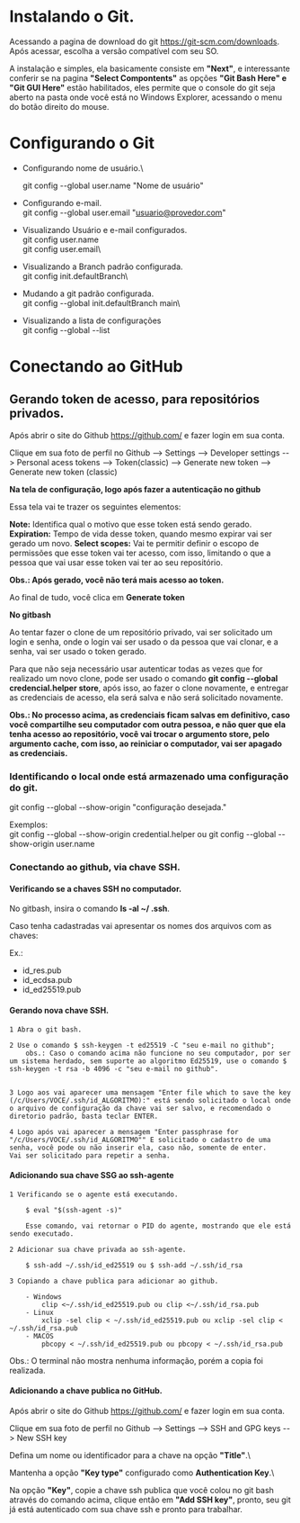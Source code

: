 
# Instalando o Git.

Acessando a pagina de download do git https://git-scm.com/downloads.
Após acessar, escolha a versão compatível com seu SO.

A instalação e simples, ela basicamente consiste em **"Next"**, e interessante conferir se na pagina **"Select Compontents"** as opções **"Git Bash Here" e "Git GUI Here"** estão habilitados, eles permite que o console do git seja aberto na pasta onde você está no Windows Explorer, acessando o menu do botão direito do mouse.

# Configurando o Git

- Configurando nome de usuário.\

	git config --global user.name "Nome de usuário"

- Configurando e-mail.\
	git config --global user.email "usuario@provedor.com"

- Visualizando Usuário e e-mail configurados.\
	git config user.name\
	git config user.email\

- Visualizando a Branch padrão configurada.\
	git config init.defaultBranch\

- Mudando a git padrão configurada.\
	git config --global init.defaultBranch main\

- Visualizando a lista de configurações\
	git config --global --list

# Conectando ao GitHub

## Gerando token de acesso, para repositórios privados.

Após abrir o site do Github https://github.com/  e fazer login em sua conta.

Clique em sua foto de perfil no Github --> Settings --> Developer settings --> Personal acess tokens --> Token(classic) --> Generate new token --> Generate new token (classic)

**Na tela de configuração, logo após fazer a autenticação no github**

Essa tela vai te trazer os seguintes elementos:

**Note:** Identifica qual o motivo que esse token está sendo gerado.
**Expiration:** Tempo de vida desse token, quando mesmo expirar vai ser gerado um novo.
**Select scopes:** Vai te permitir definir o escopo de permissões que esse token vai ter acesso, com isso, limitando o que a pessoa que vai usar esse token vai ter ao seu repositório.

**Obs.: Após gerado, você não terá mais acesso ao token.**

Ao final de tudo, você clica em **Generate token**

**No gitbash**

Ao tentar fazer o clone de um repositório privado, vai ser solicitado um login e senha, onde o login vai ser usado o da pessoa que vai clonar, e a senha, vai ser usado o token gerado.

Para que não seja necessário usar autenticar todas as vezes que for realizado um novo clone, pode ser usado o comando **git config --global credencial.helper store**, após isso, ao fazer o clone novamente, e entregar as credenciais de acesso, ela será salva e não será solicitado novamente.

**Obs.: No processo acima, as credenciais ficam salvas em definitivo, caso você compartilhe seu computador com outra pessoa, e não quer que ela tenha acesso ao repositório, você vai trocar o argumento store, pelo argumento cache, com isso, ao reiniciar o computador, vai ser apagado as credenciais.**

### Identificando o local onde está armazenado uma configuração do git.

git config --global --show-origin "configuração desejada."

Exemplos:\
git config --global --show-origin credential.helper ou git config --global --show-origin user.name


### Conectando ao github, via chave SSH.

#### Verificando se a chaves SSH no computador.

No gitbash, insira o comando **ls -al ~/ .ssh**.

Caso tenha cadastradas vai apresentar os nomes dos arquivos com as chaves:

Ex.: 
- id_res.pub
- id_ecdsa.pub
- id_ed25519.pub


#### Gerando nova chave SSH.


	1 Abra o git bash.

	2 Use o comando $ ssh-keygen -t ed25519 -C "seu e-mail no github";
		obs.: Caso o comando acima não funcione no seu computador, por ser um sistema herdado, sem suporte ao algoritmo Ed25519, use o comando $ ssh-keygen -t rsa -b 4096 -c "seu e-mail no github".
		
	
	3 Logo aos vai aparecer uma mensagem "Enter file which to save the key (/c/Users/VOCE/.ssh/id_ALGORITMO):" está sendo solicitado o local onde o arquivo de configuração da chave vai ser salvo, e recomendado o diretorio padrão, basta teclar ENTER.

	4 Logo após vai aparecer a mensagem "Enter passphrase for "/c/Users/VOCE/.ssh/id_ALGORITMO"" E solicitado o cadastro de uma senha, você pode ou não inserir ela, caso não, somente de enter.
	Vai ser solicitado para repetir a senha.

#### Adicionando sua chave SSG ao ssh-agente

	1 Verificando se o agente está executando.

		$ eval "$(ssh-agent -s)"

		Esse comando, vai retornar o PID do agente, mostrando que ele está sendo executado.

	2 Adicionar sua chave privada ao ssh-agente.

		$ ssh-add ~/.ssh/id_ed25519 ou $ ssh-add ~/.ssh/id_rsa
		
	3 Copiando a chave publica para adicionar ao github.

		- Windows
			clip <~/.ssh/id_ed25519.pub ou clip <~/.ssh/id_rsa.pub
		- Linux 
			xclip -sel clip < ~/.ssh/id_ed25519.pub ou xclip -sel clip < ~/.ssh/id_rsa.pub
		- MACOS
			pbcopy < ~/.ssh/id_ed25519.pub ou pbcopy < ~/.ssh/id_rsa.pub

Obs.: O terminal não mostra nenhuma informação, porém a copia foi realizada.

#### Adicionando a chave publica no GitHub.

Após abrir o site do Github https://github.com/  e fazer login em sua conta.

Clique em sua foto de perfil no Github --> Settings --> SSH and GPG keys --> New SSH key

 Defina um nome ou identificador para a chave na opção **"Title"**.\
 
 Mantenha a opção **"Key type"** configurado como **Authentication Key**.\
 
 Na opção **"Key"**, copie a chave ssh publica que você colou no git bash através do comando acima, clique então em **"Add SSH key"**, pronto, seu git já está autenticado com sua chave ssh e pronto para trabalhar.

